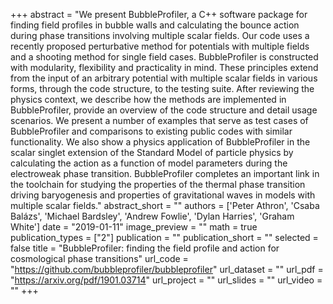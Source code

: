 +++
abstract = "We present BubbleProfiler, a C++ software package for finding field profiles in bubble walls and calculating the bounce action during phase transitions involving multiple scalar fields. Our code uses a recently proposed perturbative method for potentials with multiple fields and a shooting method for single field cases. BubbleProfiler is constructed with modularity, flexibility and practicality in mind. These principles extend from the input of an arbitrary potential with multiple scalar fields in various forms, through the code structure, to the testing suite. After reviewing the physics context, we describe how the methods are implemented in BubbleProfiler, provide an overview of the code structure and detail usage scenarios. We present a number of examples that serve as test cases of BubbleProfiler and comparisons to existing public codes with similar functionality. We also show a physics application of BubbleProfiler in the scalar singlet extension of the Standard Model of particle physics by calculating the action as a function of model parameters during the electroweak phase transition. BubbleProfiler completes an important link in the toolchain for studying the properties of the thermal phase transition driving baryogenesis and properties of gravitational waves in models with multiple scalar fields."
abstract_short = ""
authors = ['Peter Athron', 'Csaba Balázs', 'Michael Bardsley', 'Andrew Fowlie', 'Dylan Harries', 'Graham White']
date = "2019-01-11"
image_preview = ""
math = true
publication_types = ["2"]
publication = ""
publication_short = ""
selected = false
title = "BubbleProfiler: finding the field profile and action for cosmological phase transitions"
url_code = "https://github.com/bubbleprofiler/bubbleprofiler"
url_dataset = ""
url_pdf = "https://arxiv.org/pdf/1901.03714"
url_project = ""
url_slides = ""
url_video = ""
+++
